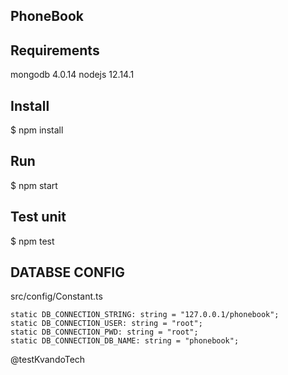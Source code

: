 
## PhoneBook

## Requirements
 mongodb 4.0.14
 nodejs 12.14.1

## Install 
$ npm install


## Run 
$ npm start 

## Test unit  
$ npm test 


## DATABSE CONFIG 
src/config/Constant.ts

    static DB_CONNECTION_STRING: string = "127.0.0.1/phonebook";
    static DB_CONNECTION_USER: string = "root";
    static DB_CONNECTION_PWD: string = "root";
    static DB_CONNECTION_DB_NAME: string = "phonebook";

 @testKvandoTech